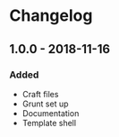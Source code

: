 # Changelog

## 1.0.0 - 2018-11-16

### Added
- Craft files
- Grunt set up
- Documentation
- Template shell
